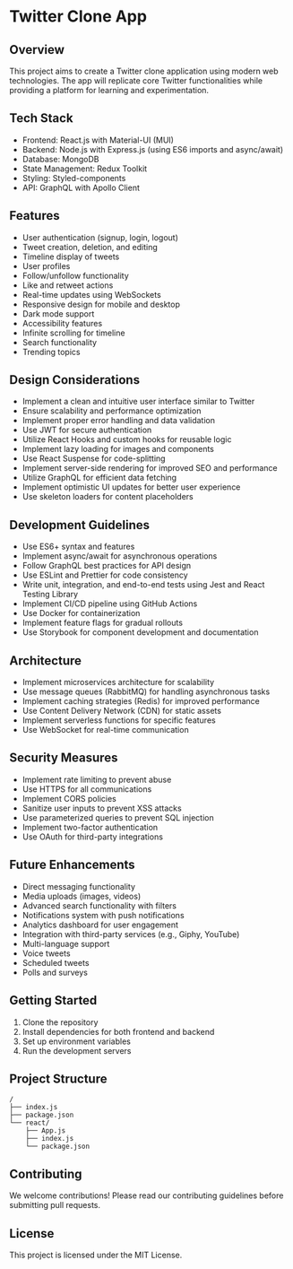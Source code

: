 # Twitter Clone App

## Overview

This project aims to create a Twitter clone application using modern web technologies. The app will replicate core Twitter functionalities while providing a platform for learning and experimentation.

## Tech Stack

- Frontend: React.js with Material-UI (MUI)
- Backend: Node.js with Express.js (using ES6 imports and async/await)
- Database: MongoDB
- State Management: Redux Toolkit
- Styling: Styled-components
- API: GraphQL with Apollo Client

## Features

- User authentication (signup, login, logout)
- Tweet creation, deletion, and editing
- Timeline display of tweets
- User profiles
- Follow/unfollow functionality
- Like and retweet actions
- Real-time updates using WebSockets
- Responsive design for mobile and desktop
- Dark mode support
- Accessibility features
- Infinite scrolling for timeline
- Search functionality
- Trending topics

## Design Considerations

- Implement a clean and intuitive user interface similar to Twitter
- Ensure scalability and performance optimization
- Implement proper error handling and data validation
- Use JWT for secure authentication
- Utilize React Hooks and custom hooks for reusable logic
- Implement lazy loading for images and components
- Use React Suspense for code-splitting
- Implement server-side rendering for improved SEO and performance
- Utilize GraphQL for efficient data fetching
- Implement optimistic UI updates for better user experience
- Use skeleton loaders for content placeholders

## Development Guidelines

- Use ES6+ syntax and features
- Implement async/await for asynchronous operations
- Follow GraphQL best practices for API design
- Use ESLint and Prettier for code consistency
- Write unit, integration, and end-to-end tests using Jest and React Testing Library
- Implement CI/CD pipeline using GitHub Actions
- Use Docker for containerization
- Implement feature flags for gradual rollouts
- Use Storybook for component development and documentation

## Architecture

- Implement microservices architecture for scalability
- Use message queues (RabbitMQ) for handling asynchronous tasks
- Implement caching strategies (Redis) for improved performance
- Use Content Delivery Network (CDN) for static assets
- Implement serverless functions for specific features
- Use WebSocket for real-time communication

## Security Measures

- Implement rate limiting to prevent abuse
- Use HTTPS for all communications
- Implement CORS policies
- Sanitize user inputs to prevent XSS attacks
- Use parameterized queries to prevent SQL injection
- Implement two-factor authentication
- Use OAuth for third-party integrations

## Future Enhancements

- Direct messaging functionality
- Media uploads (images, videos)
- Advanced search functionality with filters
- Notifications system with push notifications
- Analytics dashboard for user engagement
- Integration with third-party services (e.g., Giphy, YouTube)
- Multi-language support
- Voice tweets
- Scheduled tweets
- Polls and surveys

## Getting Started

1. Clone the repository
2. Install dependencies for both frontend and backend
3. Set up environment variables
4. Run the development servers

## Project Structure

```
/
├── index.js
├── package.json
└── react/
    ├── App.js
    ├── index.js
    └── package.json
```

## Contributing

We welcome contributions! Please read our contributing guidelines before submitting pull requests.

## License

This project is licensed under the MIT License.